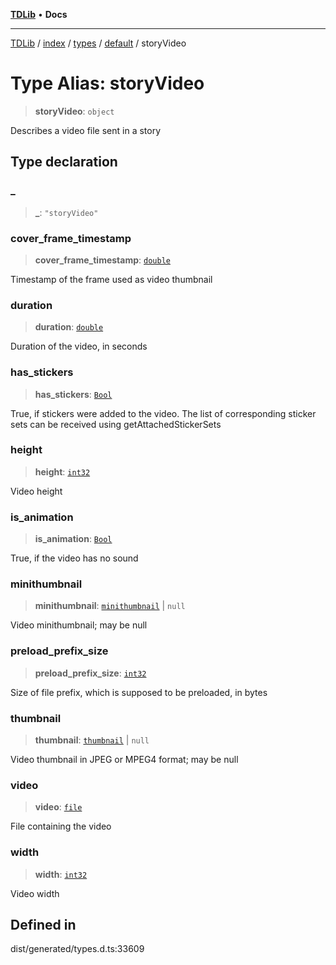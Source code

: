 [**TDLib**](../../../../../../README.md) • **Docs**

***

[TDLib](../../../../../../modules.md) / [index](../../../../../README.md) / [types](../../../README.md) / [default](../README.md) / storyVideo

# Type Alias: storyVideo

> **storyVideo**: `object`

Describes a video file sent in a story

## Type declaration

### \_

> **\_**: `"storyVideo"`

### cover\_frame\_timestamp

> **cover\_frame\_timestamp**: [`double`](double.md)

Timestamp of the frame used as video thumbnail

### duration

> **duration**: [`double`](double.md)

Duration of the video, in seconds

### has\_stickers

> **has\_stickers**: [`Bool`](Bool.md)

True, if stickers were added to the video. The list of corresponding sticker sets can be received using getAttachedStickerSets

### height

> **height**: [`int32`](int32.md)

Video height

### is\_animation

> **is\_animation**: [`Bool`](Bool.md)

True, if the video has no sound

### minithumbnail

> **minithumbnail**: [`minithumbnail`](minithumbnail.md) \| `null`

Video minithumbnail; may be null

### preload\_prefix\_size

> **preload\_prefix\_size**: [`int32`](int32.md)

Size of file prefix, which is supposed to be preloaded, in bytes

### thumbnail

> **thumbnail**: [`thumbnail`](thumbnail.md) \| `null`

Video thumbnail in JPEG or MPEG4 format; may be null

### video

> **video**: [`file`](file.md)

File containing the video

### width

> **width**: [`int32`](int32.md)

Video width

## Defined in

dist/generated/types.d.ts:33609
